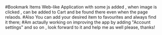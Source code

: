 #Bookmark Items
Web-like Application with some js added , when image is clicked , can be added to Cart and be found there even when the page relaods.
#Also You can add your desired item to favourites and always find it there;
#Am actaully working on improving the app by adding "Account settings" and so on , look forward to it and help me as well please, thanks!